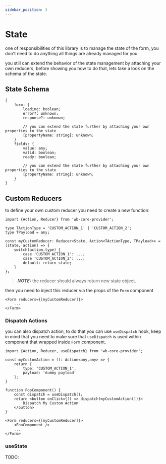 ```yaml
---
sidebar_position: 3
---
```



# State

one of responsibilities of this library is to manage the state of the form, you don't need to do anything all things are already managed for you.

you still can extend the behavior of the state management by attaching your own reducers, before showing you how to do that, lets take a look on the schema of the state.

## State Schema

    {
        form: {
            loading: boolean;
            error?: unknown;
            response?: unknown;

            // you can extend the state further by attaching your own properties to the state
            [propertyName: string]: unknown;
        }
        fields: {
            value: any;
            valid: boolean;
            ready: boolean;

            // you can extend the state further by attaching your own properties to the state
            [propertyName: string]: unknown;
        }
    }

## Custom Reducers

to define your own custom reducer you need to create a new function:

    import {Action, Reducer} from 'wb-core-provider';

    type TActionType = 'CUSTOM_ACTION_1' | 'CUSTOM_ACTION_2';
    type TPayload = any;
    
    const myCustomReducer: Reducer<State, Action<TActionType, TPayload>> = (state, action) => {
        switch(action.type) {
            case 'CUSTOM_ACTION_1': ...;
            case 'CUSTOM_ACTION_2': ...;
            default: return state;
        }
    };

> **_NOTE:_**  the reducer should always return new state object.

then you need to inject this reducer via the props of the `Form` component

    <Form reducers={[myCustomReducer]}>
        ...
    </Form>

### Dispatch Actions

you can also dispatch action, to do that you can use `useDispatch` hook, keep in mind that you need to make sure that `useDispatch` is used within component that wrapped inside `Form` component.

    import {Action, Reducer, useDispatch} from 'wb-core-provider';

    const myCustomAction = (): Action<any,any> => {
        return {
            type: 'CUSTOM_ACTION_1',
            payload: 'dummy payload'
        };
    }

    function FooComponent() {
        const dispatch = useDispatch();
        return <button onClick={() => dispatch(myCustomAction())}>
            Dispatch My Custom Action
        </button>
    }

    <Form reducers={[myCustomReducer]}>
        <FooComponent />
        ...
    </Form>

### useState
TODO: 